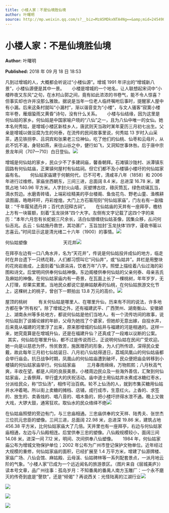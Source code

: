 ```yaml
---
title: 小楼人家：不是仙境胜仙境
author: 叶曙明
source: http://mp.weixin.qq.com/s?__biz=MzA5MDkxNTA4Ng==&amp;mid=2454907379&amp;idx=1&amp;sn=d6acab6c9f423c1ceadbeb51f840decd&amp;chksm=87a22192b0d5a884bb2d9577d108dff3356b95f8a248db99a2019ba0714d4b51dd6e34ed4817#rd
---
```


# 小楼人家：不是仙境胜仙境

**Author:** 叶曙明

**Published:** 2018 年 09 月 18 日 18:53

凡到过增城的人，大概都会听说过“小楼仙源”。增城 1991 年评出的“增城新八景”，小楼仙源便是其中一景。      小楼是增城的一个地名，让人联想起宋词中“小楼昨夜又东风”之句，在水村山郭之间，竟有如此浓浓的书卷气，能不令人惊喜？但事实却也许并没那么雅致。据说是当年一位老人临终嘱咐后事时，提醒家人屋中有小漏。后来这条村就叫“小漏村”，渐以谐音变为“小楼”，与文人骚客“寂寞小楼帘半卷，雁烟蛩雨又黄昏”诗句，没有什么关系。      小楼与仙结缘，因为这里是何仙姑的家乡。何仙姑是中国家喻户晓的“八仙”之一，且为八仙中唯一的女仙。她本名何秀姑，是增城小楼区新桂乡人，唐武则天当政时某年夏历三月初七出生。父亲是增城以做豆腐为生的何泰，在流传的民间故事里说，何秀姑 13 岁时入山采茶，遇见铁拐李、吕洞宾和张果老三位神仙，吃了他们的仙桃、仙枣和云母片，从此不饥不渴，身轻如燕，来往山谷之中，健行如飞，又洞知世事休咎。后于唐中宗景龙年间（707—710）白日登仙。![](https://mmbiz.qpic.cn/mmbiz_jpg/PJWG74pLsMYK9CEeicibMmqUCAAXwztoQaib64FSHxAicXkc2VRc9gaVT1fmJ0qsPf1QbNFFPrpTbUxWk9R0Fmpdlg/640?wx_fmt=jpeg)

增城是何仙姑的家乡，民众少不了多建祠庙，馨香朝拜。石滩镇沙陇村、派潭镇东园路有何仙姑庙，正果镇何屋村有仙姑祠。但它们都不及小楼镇小楼圩的何仙姑家庙有名。      何仙姑家庙建于何朝何代，已不可考，清咸丰八年（1858）和 2006 年进行过维修。家庙坐西朝东，三间三进，总面阔 8.4 米，总进深 16.78 米，建筑占地 140.96 平方米。人字封火山墙，灰塑博古纹，碌灰筒瓦，绿色琉璃瓦当，滴水剪边。水磨青砖墙，上端彩绘精美的亭台楼阁、鱼虫花鸟、野老山童、渔樵耕读图画，皓皓旰旰，丹彩煌煌。大门上方石匾阳刻“何仙姑家庙”，门左右有一副楹联：“千年履舃遗丹井；百代衣冠释古祠”。      在仙姑庙的天井有一座拜亭，檐枋上方有一块匾额，刻着“玉龙扶体”四个大字。左侧有文字记载了这四个字的来历：“本年六月忽有长蛇蜕三尺余长，洁白似银缠绕仙姑圣像，因集众移，乩问何仙吉兆。乩云：仙姑施丹救世，其功甚广，玉旨加封‘玉龙扶体’四字，谨收书匾以志喜云。”时间显示这是清光绪二十六年（1900）的事情。![](https://mmbiz.qpic.cn/mmbiz_jpg/PJWG74pLsMYK9CEeicibMmqUCAAXwztoQan6nFZ5GKmgt2icyowfG31aw0Rg4OmXcTJkExK0Z0eY2zJJXaicjrsvtw/640?wx_fmt=jpeg)

何仙姑塑像                             天花井![](https://mmbiz.qpic.cn/mmbiz_jpg/PJWG74pLsMYK9CEeicibMmqUCAAXwztoQaic58ib3YA9EejPKoFb0nwJxiabPAMeib1VHibfBDicQ0PUy7uZx3smG9SfsA/640?wx_fmt=jpeg)

在拜亭左边有一口八角水井，名为“天花井”，传说是何仙姑投井成仙的地方，临走时在井台遗下一只绣花鞋，人们都习惯叫它“问仙井”，或“仙姑井”。井栏是用整块的花岗岩凿成，上面刻着“仙源涓涓，饮者万年”八字。照壁上描绘着八仙过海的彩图和诗文。后堂明间供奉何仙姑神像。东边阁楼供奉何仙姑的父亲何泰、母亲吉氏及麻姑的神像。在何仙姑家庙内有一奇景，在瓦面上长了一棵桃树，年年岁岁，无人打理，却果实累累。当地民众都说它是麻姑献寿的仙桃，在何仙姑旅游文化节上，这棵树上的桃子，曾创下一颗拍出 13.8 万元的高价。![](https://mmbiz.qpic.cn/mmbiz_jpg/PJWG74pLsMYK9CEeicibMmqUCAAXwztoQaZgjZJpibptltj7W5FlfmAiaNxxoia2qbCYicB9CCJrGKlJUpyp7I0Rz83g/640?wx_fmt=jpeg)

屋顶的桃树         有关何仙姑是哪里人、在哪里升仙，历来有不同的说法，许多地方都在争“所有权”。除了增城之外，还有福建武平、广西贺州、湖南衡山、安徽颍上、湖南永州等多处地方，都说何仙姑是他们当地人。有一个流传坊间的故事，说何仙姑到了谈婚论嫁的年龄，父母为她找了个婆家，但她却无意出嫁，自投水井，后来竟从福建的河里浮了出来，原来那增城的仙姑井与福建的河是相通的。这样一来，她究竟算是在增城升仙，还是在福建升仙？还真成了一段难以议断的公案。      其实，何仙姑在哪里升仙，都不过是传说而已，正说明何仙姑在民间广受欢迎。她一向是以慈悲为怀，怜贫救苦，施医赠药的形象，为人们所传颂，深得民众爱戴，故此每年三月初七仙姑诞日、八月初八仙姑得道日，荔城凤凰山的何仙姑庙都会举行庙会。抗日战争时期，凤凰山的何仙姑庙遭到破坏，民众便把庙会转移到小楼镇的何仙姑家庙举行。何仙姑家庙         三月春雨绵绵，万物熙熙；八月秋高气爽，丰收在望。都是人间的良辰美景。小楼周边民众及一些海外善信，汇聚到何仙姑家庙，上香祭拜，举行盛大的庆祝活动。庙中道士用仙姑井水煮成冰糖红枣水，分派给民众，称“饮仙汤”，相传可治百病。轮不上仙汤的人，就到市集买糖用仙姑井水冲着喝。所以街上卖糖的摊档、店铺，成行成市，生意红火。上香的、求签的、放生的、卖香烛的、唱八音的、唱木鱼的，把小楼圩挤得水泄不通。晚上又做大戏，大锣大鼓，通宵狂欢。取仙水的民众络绎不绝![](https://mmbiz.qpic.cn/mmbiz_jpg/PJWG74pLsMYK9CEeicibMmqUCAAXwztoQaAXbzTP7wYfxCpmk8QvUfialoKspPFQNcTEE7iasuQ5ZiaXYAmQmD7kic6A/640?wx_fmt=jpeg)

在仙姑庙照壁的旁边有门，与三忠庙相通。三忠庙供奉的文天祥、陆秀夫、张世杰三位抗元忠臣的塑像。三间三进，总面阔 22.98 米，总进深 19.86 米，建筑占地 456.38 平方米，比何仙姑家庙大了几倍。天井里也有一座拜亭，右边与何仙姑家庙相通，左边与八仙殿相连。后堂供奉三忠的塑像。八仙殿规模较小，面阔三间 14.08 米，进深一间 7.12 米，明间、次间供奉八仙塑像。      1984 年，何仙姑家庙公布为增城文物保护单位；2002 年公布为广州市登记保护文物单位。近年经过大规模的重修，何仙姑家庙的面积，已经扩展至 1.4 万平方米，增建了仙源牌楼、家庙广场、八仙会馆、麻姑殿、云母溪、仙姑碑林等一系列配套景点，一派月地云阶的气象。“小楼人家”已成为一个远近闻名的旅游景区。（图片来自《层城美庐》）读本号文章，品广州往事：孤岛岁月：不知番禺的番禺人南方玉雕厂：一个永不磨灭的传奇到底是“謦欬”，还是“倾偈”？再说西关：光怪陆离的江湖行业![](https://mmbiz.qpic.cn/mmbiz_jpg/PJWG74pLsMYK9CEeicibMmqUCAAXwztoQazRROA5oGNicRJUyZbwA6moVulQWWTfQibkCh1jicULWN9zIZwT91yiafDg/640?wx_fmt=jpeg)

![](https://mmbiz.qpic.cn/mmbiz_jpg/PJWG74pLsMYK9CEeicibMmqUCAAXwztoQaylbic7T5UIepGkBq5RWgWHogY7MRdfN0xDIicRO6xmbTlCICCgAdUczA/640?wx_fmt=jpeg)

![](https://mmbiz.qpic.cn/mmbiz_png/Ljib4So7yuWgDWBrx8WB0N6GMibyNtkt9QwgZfok2wvibXiaaWvp9VIh8ZbmFPPV7tZBiagO9wIlqOdc9ueHcM5SQyA/640?wx_fmt=png)

![](https://mmbiz.qpic.cn/mmbiz_jpg/PJWG74pLsMYK9CEeicibMmqUCAAXwztoQaD9YcZ3ialm1eAqJWEYdS2cGRnVKVHcicbyhtrot2vPyWicRehcb1aia1uQ/640?wx_fmt=jpeg)
